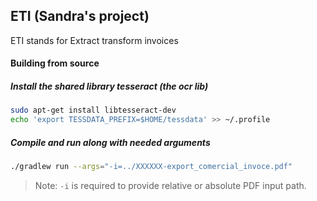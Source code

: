 ## ETI (Sandra's project)
ETI stands for Extract transform invoices

#### Building from source
##### Install the shared library tesseract (the ocr lib)
```sh
sudo apt-get install libtesseract-dev
echo 'export TESSDATA_PREFIX=$HOME/tessdata' >> ~/.profile
```

##### Compile and run along with needed arguments
```sh
./gradlew run --args="-i=../XXXXXX-export_comercial_invoce.pdf"
```
> Note: `-i` is required to provide relative or absolute PDF input path.
